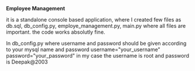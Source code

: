 **Employee Management**

it is a standalone console based application, where I created few files as db.sql, db_config.py, employe_management.py, main.py where all files are important.
the code works absolutly fine. 

In db_config.py where username and password should be given according to your mysql name and password
username="your_username"
password="your_password"
in my case the username is root and password is Deepak@2003
